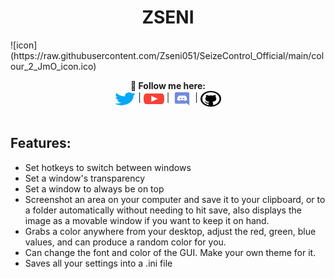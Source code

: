 <h1 align="center">ZSENI</h1>
![icon](https://raw.githubusercontent.com/Zseni051/SeizeControl_Official/main/colour_2_JmO_icon.ico)
<p align="center">
  <b>🖤 Follow me here:</b><br>
  <a href="https://twitter.com/zseni10">
    <img align="center" src="https://raw.githubusercontent.com/Zseni051/Zseni051/main/Images/Twitter.svg" height="25" width="33"/></a> |
  <a href="http://bit.ly/Zseni-Youtube">
    <img align="center" src="https://raw.githubusercontent.com/Zseni051/Zseni051/main/Images/Youtube.svg" height="25" width="33"/></a> |
  <a href="https://discord.gg/SXng95f">
    <img align="center" src="https://raw.githubusercontent.com/Zseni051/Zseni051/main/Images/Discord.svg" height="25" width="33"/></a> |
  <a href="https://github.com/Zseni-Verified">
    <img align="center" src="https://raw.githubusercontent.com/Zseni051/Zseni051/main/Images/GitHub.svg" height="25" width="33"/></a>
  <br><br>
</p>

## Features:
* Set hotkeys to switch between windows
* Set a window's transparency
* Set a window to always be on top
* Screenshot an area on your computer and save it to your clipboard, or to a folder automatically without needing to hit save, also displays the image as a movable window if you want to keep it on hand.
* Grabs a color anywhere from your desktop, adjust the red, green, blue values, and can produce a random color for you.
* Can change the font and color of the GUI. Make your own theme for it.
* Saves all your settings into a .ini file
